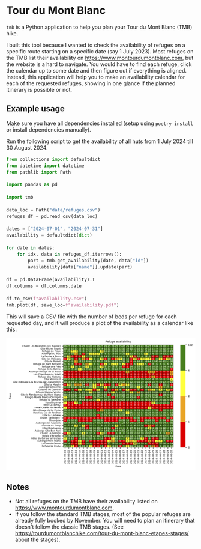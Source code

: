 # Tour du Mont Blanc
`tmb` is a Python application to help you plan your Tour du Mont Blanc (TMB) hike.

I built this tool because I wanted to check the availability of refuges on a specific route starting on a specific date (say 1 July 2023).
Most refuges on the TMB list their availability on https://www.montourdumontblanc.com, but the website is a hard to navigate.
You would have to find each refuge, click the calendar up to some date and then figure out if everything is aligned.
Instead, this application will help you to make an availability calendar for each of the requested refuges, showing in one glance if the planned itinerary is possible or not.

## Example usage
Make sure you have all dependencies installed (setup using `poetry install` or install dependencies manually).

Run the following script to get the availability of all huts from 1 July 2024 till 30 August 2024.

``` python
from collections import defaultdict
from datetime import datetime
from pathlib import Path

import pandas as pd

import tmb

data_loc = Path("data/refuges.csv")
refuges_df = pd.read_csv(data_loc)

dates = ["2024-07-01", "2024-07-31"]
availability = defaultdict(dict)

for date in dates:
    for idx, data in refuges_df.iterrows():
        part = tmb.get_availability(date, data["id"])
        availability[data["name"]].update(part)

df = pd.DataFrame(availability).T
df.columns = df.columns.date

df.to_csv(f"availability.csv")
tmb.plot(df, save_loc=f"availability.pdf")
```

This will save a CSV file with the number of beds per refuge for each requested day, and it will produce a plot of the availability as a calendar like this:

![example_plot](./example_plot.png)
    
## Notes
- Not all refuges on the TMB have their availability listed on https://www.montourdumontblanc.com.
- If you follow the standard TMB stages, most of the popular refuges are already fully booked by November. You will need to plan an itinerary that doesn't follow the classic TMB stages. (See https://tourdumontblanchike.com/tour-du-mont-blanc-etapes-stages/ about the stages).
